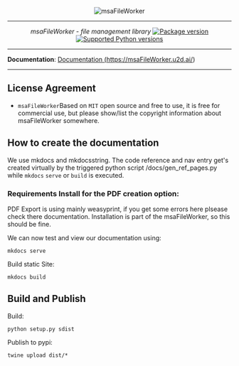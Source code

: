 <p align="center">
  <img src="http://logos.u2d.ai/msaFileWorker_logo.png?raw=true" alt="msaFileWorker">
</p>

------
<p align="center">
    <em>msaFileWorker - file management library</em>
  <a href="https://pypi.org/project/msaFileWorker" target="_blank">
      <img src="https://img.shields.io/pypi/v/msaFileWorker?color=%2334D058&label=pypi%20package" alt="Package version">
  </a>
  <a href="https://pypi.org/project/msaFileWorker" target="_blank">
      <img src="https://img.shields.io/pypi/pyversions/msaFileWorker.svg?color=%2334D058" alt="Supported Python versions">
  </a>
</p>

------

**Documentation**: <a href="https://msaFileWorker.u2d.ai/" target="_blank">Documentation (https://msaFileWorker.u2d.ai/)</a>

------
## License Agreement

- `msaFileWorker`Based on `MIT` open source and free to use, it is free for commercial use, but please show/list the copyright information about msaFileWorker somewhere.


## How to create the documentation

We use mkdocs and mkdocsstring. The code reference and nav entry get's created virtually by the triggered python script /docs/gen_ref_pages.py while ``mkdocs`` ``serve`` or ``build`` is executed.

### Requirements Install for the PDF creation option:
PDF Export is using mainly weasyprint, if you get some errors here plsease check there documentation. Installation is part of the msaFileWorker, so this should be fine.

We can now test and view our documentation using:

    mkdocs serve

Build static Site:

    mkdocs build


## Build and Publish

Build:

    python setup.py sdist

Publish to pypi:

    twine upload dist/*
